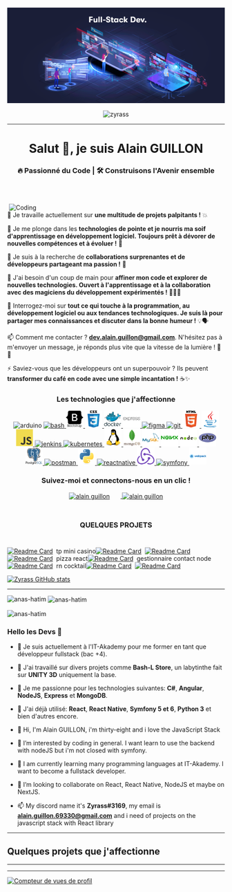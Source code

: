 <p align="center">
    <img src="./result.png" alt="arduino" />
</p>

<p align="center">
    <img
            src="https://komarev.com/ghpvc/?username=zyrass&label=Vue%20du%20profile%20Zyrass&color=0e75b6&style=flat"
            alt="zyrass"
        />
</p>

---

<h1 align="center">Salut 👋, je suis Alain GUILLON</h1>
<h3 align="center">🔥  Passionné du Code | 🛠️ Construisons l'Avenir ensemble</h3>

<img align="right" alt="Coding" width="500" style="padding-top:45px" src="https://miro.medium.com/v2/resize:fit:1272/1*ZSVmWGcc1weENb0ShawWxw.gif">

🔭 Je travaille actuellement sur **une multitude de projets palpitants !** 💥

🌱 Je me plonge dans les **technologies de pointe et je nourris ma soif d'apprentissage en développement logiciel. Toujours prêt à dévorer de nouvelles compétences et à évoluer !** 🚀

👯 Je suis à la recherche de **collaborations surprenantes et de développeurs partageant ma passion !** 🤝

🤝 J'ai besoin d'un coup de main pour **affiner mon code et explorer de nouvelles technologies. Ouvert à l'apprentissage et à la collaboration avec des magiciens du développement expérimentés !** 🧙‍♂️✨

💬 Interrogez-moi sur **tout ce qui touche à la programmation, au développement logiciel ou aux tendances technologiques. Je suis là pour partager mes connaissances et discuter dans la bonne humeur !** 💡🗣️

📫 Comment me contacter ? **dev.alain.guillon@gmail.com**. 
N'hésitez pas à m'envoyer un message, je réponds plus vite que la vitesse de la lumière ! 📩💨

⚡ Saviez-vous que les développeurs ont un superpouvoir ? Ils peuvent **transformer du café en code avec une simple incantation !** ☕✨

<h3 align="center">Les technologies que j'affectionne</h3>
<p align="center"> <img src="https://cdn.worldvectorlogo.com/logos/arduino-1.svg" alt="arduino" width="40" height="40"/> </a> <a href="https://www.gnu.org/software/bash/" target="_blank" rel="noreferrer"> <img src="https://www.vectorlogo.zone/logos/gnu_bash/gnu_bash-icon.svg" alt="bash" width="40" height="40"/> </a> <a href="https://getbootstrap.com" target="_blank" rel="noreferrer"> <img src="https://raw.githubusercontent.com/devicons/devicon/master/icons/bootstrap/bootstrap-plain-wordmark.svg" alt="bootstrap" width="40" height="40"/> </a> <a href="https://www.w3schools.com/css/" target="_blank" rel="noreferrer"> <img src="https://raw.githubusercontent.com/devicons/devicon/master/icons/css3/css3-original-wordmark.svg" alt="css3" width="40" height="40"/> </a> <a href="https://www.docker.com/" target="_blank" rel="noreferrer"> <img src="https://raw.githubusercontent.com/devicons/devicon/master/icons/docker/docker-original-wordmark.svg" alt="docker" width="40" height="40"/> </a> <a href="https://expressjs.com" target="_blank" rel="noreferrer"> <img src="https://raw.githubusercontent.com/devicons/devicon/master/icons/express/express-original-wordmark.svg" alt="express" width="40" height="40"/> </a> <a href="https://www.figma.com/" target="_blank" rel="noreferrer"> <img src="https://www.vectorlogo.zone/logos/figma/figma-icon.svg" alt="figma" width="40" height="40"/> </a> <a href="https://git-scm.com/" target="_blank" rel="noreferrer"> <img src="https://www.vectorlogo.zone/logos/git-scm/git-scm-icon.svg" alt="git" width="40" height="40"/> </a> <a href="https://www.w3.org/html/" target="_blank" rel="noreferrer"> <img src="https://raw.githubusercontent.com/devicons/devicon/master/icons/html5/html5-original-wordmark.svg" alt="html5" width="40" height="40"/> </a>  <a href="https://www.java.com" target="_blank" rel="noreferrer"> <img src="https://raw.githubusercontent.com/devicons/devicon/master/icons/java/java-original.svg" alt="java" width="40" height="40"/> </a> <a href="https://developer.mozilla.org/en-US/docs/Web/JavaScript" target="_blank" rel="noreferrer"> <img src="https://raw.githubusercontent.com/devicons/devicon/master/icons/javascript/javascript-original.svg" alt="javascript" width="40" height="40"/> </a> <a href="https://www.jenkins.io" target="_blank" rel="noreferrer"> <img src="https://www.vectorlogo.zone/logos/jenkins/jenkins-icon.svg" alt="jenkins" width="40" height="40"/> </a> <a href="https://kubernetes.io" target="_blank" rel="noreferrer"> <img src="https://www.vectorlogo.zone/logos/kubernetes/kubernetes-icon.svg" alt="kubernetes" width="40" height="40"/> </a> <a href="https://www.linux.org/" target="_blank" rel="noreferrer"> <img src="https://raw.githubusercontent.com/devicons/devicon/master/icons/linux/linux-original.svg" alt="linux" width="40" height="40"/> </a> <a href="https://www.mongodb.com/" target="_blank" rel="noreferrer"> <img src="https://raw.githubusercontent.com/devicons/devicon/master/icons/mongodb/mongodb-original-wordmark.svg" alt="mongodb" width="40" height="40"/> </a> <a href="https://www.mysql.com/" target="_blank" rel="noreferrer"> <img src="https://raw.githubusercontent.com/devicons/devicon/master/icons/mysql/mysql-original-wordmark.svg" alt="mysql" width="40" height="40"/> </a> <a href="https://www.nginx.com" target="_blank" rel="noreferrer"> <img src="https://raw.githubusercontent.com/devicons/devicon/master/icons/nginx/nginx-original.svg" alt="nginx" width="40" height="40"/> </a> <a href="https://nodejs.org" target="_blank" rel="noreferrer"> <img src="https://raw.githubusercontent.com/devicons/devicon/master/icons/nodejs/nodejs-original-wordmark.svg" alt="nodejs" width="40" height="40"/> </a>  <a href="https://www.php.net" target="_blank" rel="noreferrer"> <img src="https://raw.githubusercontent.com/devicons/devicon/master/icons/php/php-original.svg" alt="php" width="40" height="40"/> </a> <a href="https://www.postgresql.org" target="_blank" rel="noreferrer"> <img src="https://raw.githubusercontent.com/devicons/devicon/master/icons/postgresql/postgresql-original-wordmark.svg" alt="postgresql" width="40" height="40"/> </a> <a href="https://postman.com" target="_blank" rel="noreferrer"> <img src="https://www.vectorlogo.zone/logos/getpostman/getpostman-icon.svg" alt="postman" width="40" height="40"/> </a> <a href="https://www.python.org" target="_blank" rel="noreferrer"> <img src="https://raw.githubusercontent.com/devicons/devicon/master/icons/python/python-original.svg" alt="python" width="40" height="40"/> </a> <a href="https://reactnative.dev/" target="_blank" rel="noreferrer"> <img src="https://reactnative.dev/img/header_logo.svg" alt="reactnative" width="40" height="40"/> </a> <a href="https://redux.js.org" target="_blank" rel="noreferrer"> <img src="https://raw.githubusercontent.com/devicons/devicon/master/icons/redux/redux-original.svg" alt="redux" width="40" height="40"/> </a> <a href="https://symfony.com" target="_blank" rel="noreferrer"> <img src="https://symfony.com/logos/symfony_black_03.svg" alt="symfony" width="40" height="40"/> </a> <a href="https://webpack.js.org" target="_blank" rel="noreferrer"> <img src="https://raw.githubusercontent.com/devicons/devicon/d00d0969292a6569d45b06d3f350f463a0107b0d/icons/webpack/webpack-original-wordmark.svg" alt="webpack" width="40" height="40"/> </a>
</p>


<h3 align="center">Suivez-moi et connectons-nous en un clic !</h3>
<p align="center">
    <a href="https://linkedin.com/in/alainguillon" target="blank">
        <img align="center" src="https://raw.githubusercontent.com/rahuldkjain/github-profile-readme-generator/master/src/images/icons/Social/linked-in-alt.svg" alt="alain guillon" height="50" width="50" style="padding: 0 25px 0 0"
        />
    </a>
    <a href="https://twitter.com/Zyrass69" target="blank"><img align="center" src="https://raw.githubusercontent.com/rahuldkjain/github-profile-readme-generator/master/src/images/icons/Social/twitter.svg" alt="alain guillon" height="50" width="50" />
    </a>
</p>

<h3 align="center" style="padding: 25px 0; text-transform: uppercase">Quelques projets</h3>


[![Readme Card](https://github-readme-stats.vercel.app/api/pin/?username=Zyrass&repo=Bash-L_Store&show_owner=true&theme=prussian&title_color=89e051)](https://github.com/Zyrass/Bash-L_Store)&nbsp;&nbsp;tp mini casino[![Readme Card](https://github-readme-stats.vercel.app/api/pin/?username=Zyrass&repo=perso-projet-react-refonte-pizzeria&show_owner=true&theme=prussian&title_color=89e051)](https://github.com/Zyrass/perso-projet-react-refonte-pizzeria)&nbsp;&nbsp;[![Readme Card](https://github-readme-stats.vercel.app/api/pin/?username=Zyrass&repo=perso-projet-react-refonte-pizzeria&show_owner=true&theme=prussian&title_color=20A0FF&card_width=50%&locale=fr)](https://github.com/Zyrass/TP-MiniCasino)&nbsp;&nbsp;[![Readme Card](https://github-readme-stats.vercel.app/api/pin/?username=Zyrass&repo=tkinter_python&show_owner=false&theme=prussian&title_color=3572A5)](https://github.com/Zyrass/tkinter_python)&nbsp;&nbsp;pizza react[![Readme Card](https://github-readme-stats.vercel.app/api/pin/?username=Zyrass&repo=perso-projet-vanillajs-virtual-keyboard&theme=prussian&title_color=f1e05a&locale=fr)](https://github.com/Zyrass/vue3_bac_a_sable_decouverte)&nbsp;&nbsp;gestionnaire contact node[![Readme Card](https://github-readme-stats.vercel.app/api/pin/?username=Zyrass&repo=vue3_bac_a_sable_decouverte&theme=prussian&title_color=f1e05a&locale=fr)](https://github.com/Zyrass/vue3_bac_a_sable_decouverte)&nbsp;&nbsp;rn cocktail[![Readme Card](https://github-readme-stats.vercel.app/api/pin/?username=Zyrass&repo=vue3_bac_a_sable_decouverte&theme=prussian&title_color=f1e05a&locale=fr)](https://github.com/Zyrass/vue3_bac_a_sable_decouverte)&nbsp;&nbsp;[![Readme Card](https://github-readme-stats.vercel.app/api/pin/?username=Zyrass&repo=BikeCityVanilla&theme=prussian&title_color=f1e05a&locale=fr)](https://github.com/Zyrass/BikeCityVanilla)&nbsp;&nbsp;


[![Zyrass GitHub stats](https://github-readme-stats.vercel.app/api?username=Zyrass&hide=contribs,prs,issues,stars&theme=prussian&show_icons=true&card_width=1000&locale=fr)](https://github.com/Zyrass)

---





<p><img align="left" src="https://github-readme-stats.vercel.app/api/top-langs?username=anas-hatim&show_icons=true&locale=en&layout=compact" alt="anas-hatim" /></p>

<p>&nbsp;<img align="center" src="https://github-readme-stats.vercel.app/api?username=anas-hatim&show_icons=true&locale=en" alt="anas-hatim" /></p>

<p><img align="center" src="https://github-readme-streak-stats.herokuapp.com/?user=anas-hatim&" alt="anas-hatim" /></p>

### Hello les Devs 👋

- 🔭 Je suis actuellement à l'IT-Akademy pour me former en tant que développeur fullstack (bac +4).
- 🔭 J'ai travaillé sur divers projets comme **Bash-L Store**, un labytinthe fait sur **UNITY 3D** uniquement la base.
- 🌱 Je me passionne pour les technologies suivantes: **C#**, **Angular**, **NodeJS**, **Express** et **MongoDB**.
- 🌱 J'ai déjà utilisé: **React**, **React Native**, **Symfony 5 et 6**, **Python 3** et bien d'autres encore.

- 👋 Hi, I'm Alain GUILLON, i'm thirty-eight and i love the JavaScript Stack
- 👀 I’m interested by coding in general. I want learn to use the backend with nodeJS but i'm not closed with symfony.
- 🌱 I am currently learning many programming languages at IT-Akademy. I want to become a fullstack developer.
- 💞️ I’m looking to collaborate on React, React Native, NodeJS et maybe on NextJS.
- 📫 My discord name it's **Zyrass#3169**, my email is **alain.guillon.69330@gmail.com** and i need of projects on the javascript stack with React library


---

## Quelques projets que j'affectionne


---


---

[![Compteur de vues de profil](https://komarev.com/ghpvc/?username=Zyrass)](https://github.com/Zyrass)

<!--

DART  = 00B4AB
C++   = f34b7d
CS    = 178600
JS    = f1e05a
SHELL = 89e051

![Statistiques de votre référentiel](https://github-readme-stats.vercel.app/api/top-langs/?username=Zyrass&theme=blue-green)
![Zyrass GitHub stats](https://github-readme-stats.vercel.app/api?username=Zyrass&hide=contribs,prs,issues,stars&theme=cobalt)
![Zyrass GitHub stats](https://github-readme-stats.vercel.app/api?username=Zyrass&hide=contribs,prs,issues,stars&theme=tokyonight) 


**Zyrass/zyrass** is a ✨ _special_ ✨ repository because its `README.md` (this file) appears on your GitHub profile.

Here are some ideas to get you started:

- 👯 I’m looking to collaborate on ...
- 🤔 I’m looking for help with ...
- 💬 Ask me about ...
- 📫 How to reach me: ...
- 😄 Pronouns: ...
- ⚡ Fun fact: ...

 ## 2. Générateur de blagues aléatoires
 ![Carte de blagues](https://readme-jokes.vercel.app/api)

 ## 3. Badge des contributeurs
 ![Statistiques de votre référentiel](https://contrib.rocks/image?repo=Tanu-N-Prabhu/Python)

## 4. Repository View Counter - HITS
 ![Hits](https://hitcounter.pythonanywhere.com/count/tag.svg?url=github.com/Zyrass/Bash-L_Store)





-------------------------------



# 💫 About Me:
I'm currently work on Symfony 5 and VueJs 3 (Api composition).<br>I'm developing an ERP as a lead developer for an international enterprise since 3 years.<br>I'm manage a team of 8 people.<br>Skills: Hexagonal architecture, Api Rest, Symfony, Php, Javascript, VueJs 3, Typescript, Agile Scrum.


## 🌐 Socials:
[![LinkedIn](https://img.shields.io/badge/LinkedIn-%230077B5.svg?logo=linkedin&logoColor=white)](https://linkedin.com/in/https://www.linkedin.com/in/mohamed-zoghlami-tech-minds) 

# 💻 Tech Stack:
![PHP](https://img.shields.io/badge/php-%23777BB4.svg?style=for-the-badge&logo=php&logoColor=white) ![HTML5](https://img.shields.io/badge/html5-%23E34F26.svg?style=for-the-badge&logo=html5&logoColor=white) ![CSS3](https://img.shields.io/badge/css3-%231572B6.svg?style=for-the-badge&logo=css3&logoColor=white) ![JavaScript](https://img.shields.io/badge/javascript-%23323330.svg?style=for-the-badge&logo=javascript&logoColor=%23F7DF1E) ![TypeScript](https://img.shields.io/badge/typescript-%23007ACC.svg?style=for-the-badge&logo=typescript&logoColor=white) ![AWS](https://img.shields.io/badge/AWS-%23FF9900.svg?style=for-the-badge&logo=amazon-aws&logoColor=white) ![Netlify](https://img.shields.io/badge/netlify-%23000000.svg?style=for-the-badge&logo=netlify&logoColor=#00C7B7) ![Bootstrap](https://img.shields.io/badge/bootstrap-%23563D7C.svg?style=for-the-badge&logo=bootstrap&logoColor=white) ![NuxtJS](https://img.shields.io/badge/Nuxt-black?style=for-the-badge&logo=nuxt.js&logoColor=white) ![SASS](https://img.shields.io/badge/SASS-hotpink.svg?style=for-the-badge&logo=SASS&logoColor=white) ![Symfony](https://img.shields.io/badge/symfony-%23000000.svg?style=for-the-badge&logo=symfony&logoColor=white) ![Vue.js](https://img.shields.io/badge/vuejs-%2335495e.svg?style=for-the-badge&logo=vuedotjs&logoColor=%234FC08D) ![Vuetify](https://img.shields.io/badge/Vuetify-1867C0?style=for-the-badge&logo=vuetify&logoColor=AEDDFF) ![MySQL](https://img.shields.io/badge/mysql-%2300f.svg?style=for-the-badge&logo=mysql&logoColor=white) ![SQLite](https://img.shields.io/badge/sqlite-%2307405e.svg?style=for-the-badge&logo=sqlite&logoColor=white) 	![Supabase](https://img.shields.io/badge/Supabase-3ECF8E?style=for-the-badge&logo=supabase&logoColor=white) ![Postman](https://img.shields.io/badge/Postman-FF6C37?style=for-the-badge&logo=postman&logoColor=white) ![Swagger](https://img.shields.io/badge/-Swagger-%23Clojure?style=for-the-badge&logo=swagger&logoColor=white) ![Trello](https://img.shields.io/badge/Trello-%23026AA7.svg?style=for-the-badge&logo=Trello&logoColor=white)
# 📊 GitHub Stats:
![](https://github-readme-stats.vercel.app/api?username=MohamedZogh&theme=dark&hide_border=false&include_all_commits=true&count_private=true)<br/>
![](https://github-readme-streak-stats.herokuapp.com/?user=MohamedZogh&theme=dark&hide_border=false)<br/>
![](https://github-readme-stats.vercel.app/api/top-langs/?username=MohamedZogh&theme=dark&hide_border=false&include_all_commits=true&count_private=true&layout=compact)

---
[![](https://visitcount.itsvg.in/api?id=MohamedZogh&icon=0&color=0)](https://visitcount.itsvg.in)



--> 
 
